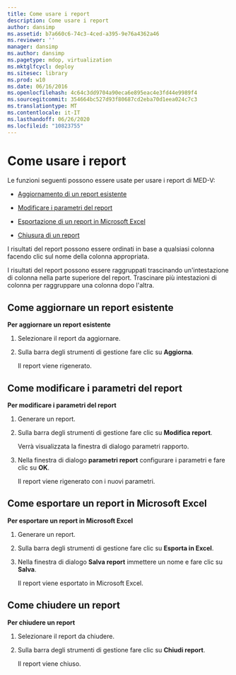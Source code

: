 ```yaml
---
title: Come usare i report
description: Come usare i report
author: dansimp
ms.assetid: b7a660c6-74c3-4ced-a395-9e76a4362a46
ms.reviewer: ''
manager: dansimp
ms.author: dansimp
ms.pagetype: mdop, virtualization
ms.mktglfcycl: deploy
ms.sitesec: library
ms.prod: w10
ms.date: 06/16/2016
ms.openlocfilehash: 4c64c3dd9704a90eca6e895eac4e3fd44e9989f4
ms.sourcegitcommit: 354664bc527d93f80687cd2eba70d1eea024c7c3
ms.translationtype: MT
ms.contentlocale: it-IT
ms.lasthandoff: 06/26/2020
ms.locfileid: "10823755"
---
```

# Come usare i report


Le funzioni seguenti possono essere usate per usare i report di MED-V:

-   [Aggiornamento di un report esistente](#bkmk-howtorefreshanexistingreport)

-   [Modificare i parametri del report](#bkmk-howtoeditreportparameters)

-   [Esportazione di un report in Microsoft Excel](#bkmk-howtoexportareporttoexcel)

-   [Chiusura di un report](#bkmk-howtocoseareport)

I risultati del report possono essere ordinati in base a qualsiasi colonna facendo clic sul nome della colonna appropriata.

I risultati del report possono essere raggruppati trascinando un'intestazione di colonna nella parte superiore del report. Trascinare più intestazioni di colonna per raggruppare una colonna dopo l'altra.

## <a href="" id="bkmk-howtorefreshanexistingreport"></a>Come aggiornare un report esistente


**Per aggiornare un report esistente**

1.  Selezionare il report da aggiornare.

2.  Sulla barra degli strumenti di gestione fare clic su **Aggiorna**.

    Il report viene rigenerato.

## <a href="" id="bkmk-howtoeditreportparameters"></a>Come modificare i parametri del report


**Per modificare i parametri del report**

1.  Generare un report.

2.  Sulla barra degli strumenti di gestione fare clic su **Modifica report**.

    Verrà visualizzata la finestra di dialogo parametri rapporto.

3.  Nella finestra di dialogo **parametri report** configurare i parametri e fare clic su **OK**.

    Il report viene rigenerato con i nuovi parametri.

## <a href="" id="bkmk-howtoexportareporttoexcel"></a>Come esportare un report in Microsoft Excel


**Per esportare un report in Microsoft Excel**

1.  Generare un report.

2.  Sulla barra degli strumenti di gestione fare clic su **Esporta in Excel**.

3.  Nella finestra di dialogo **Salva report** immettere un nome e fare clic su **Salva**.

    Il report viene esportato in Microsoft Excel.

## <a href="" id="bkmk-howtocoseareport"></a>Come chiudere un report


**Per chiudere un report**

1.  Selezionare il report da chiudere.

2.  Sulla barra degli strumenti di gestione fare clic su **Chiudi report**.

    Il report viene chiuso.

 

 





